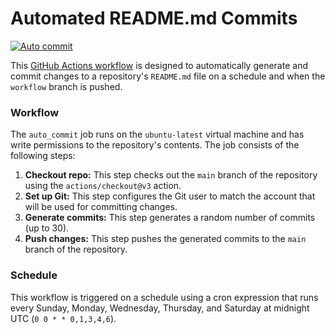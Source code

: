 # Automated README.md Commits

[![Auto commit](https://github.com/Parixshit/red/actions/workflows/auto_commit.yml/badge.svg?branch=workflow)](https://github.com/Parixshit/red/actions/workflows/auto_commit.yml)

This [GitHub Actions workflow](https://github.com/Parixshit/red/blob/workflow/.github/workflows/auto_commit.yml) is designed to automatically generate and commit changes to a repository's `README.md` file on a schedule and when the `workflow` branch is pushed.

### Workflow

The `auto_commit` job runs on the `ubuntu-latest` virtual machine and has write permissions to the repository's contents. The job consists of the following steps:

1. **Checkout repo:** This step checks out the `main` branch of the repository using the `actions/checkout@v3` action.
2. **Set up Git:** This step configures the Git user to match the account that will be used for committing changes.
3. **Generate commits:** This step generates a random number of commits (up to 30).
4. **Push changes:** This step pushes the generated commits to the `main` branch of the repository.

### Schedule

This workflow is triggered on a schedule using a cron expression that runs every Sunday, Monday, Wednesday, Thursday, and Saturday at midnight UTC (`0 0 * * 0,1,3,4,6`).
